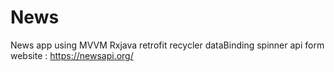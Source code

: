# News
News app using MVVM Rxjava retrofit recycler dataBinding spinner
api form website : https://newsapi.org/
